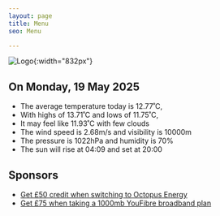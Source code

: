 ```yaml
---
layout: page
title: Menu
seo: Menu

---
```


![Logo](/images/logo.jpg){:width="832px"}

<!-- weather_marker starts -->
## On Monday, 19 May 2025

- The average temperature today is 12.77˚C,
- With highs of 13.71˚C and lows of 11.75˚C,
- It may feel like 11.93˚C with few clouds
- The wind speed is 2.68m/s and visibility is 10000m
- The pressure is 1022hPa and humidity is 70%
- The sun will rise at 04:09 and set at 20:00

<!-- weather_marker ends -->

## Sponsors

- [Get £50 credit when switching to Octopus Energy](https://bit.ly/3oD1nnS)
- [Get £75 when taking a 1000mb YouFibre broadband plan](https://aklam.io/91zWhU?)
